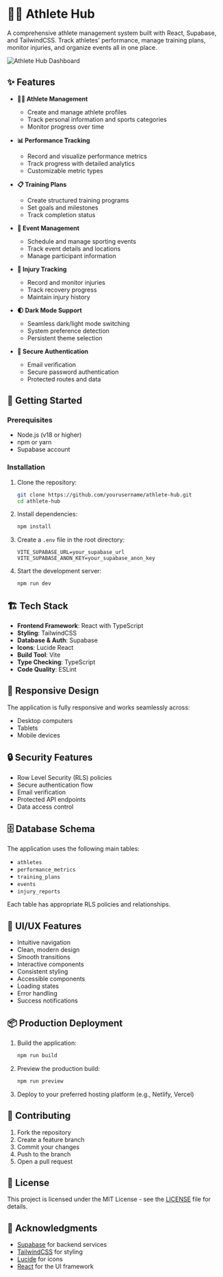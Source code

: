 # 🏃‍♂️ Athlete Hub

A comprehensive athlete management system built with React, Supabase, and TailwindCSS. Track athletes' performance, manage training plans, monitor injuries, and organize events all in one place.

![Athlete Hub Dashboard](https://images.unsplash.com/photo-1517649763962-0c623066013b?w=1200&auto=format&fit=crop&q=80)

## ✨ Features

- **🏃‍♂️ Athlete Management**
  - Create and manage athlete profiles
  - Track personal information and sports categories
  - Monitor progress over time

- **📊 Performance Tracking**
  - Record and visualize performance metrics
  - Track progress with detailed analytics
  - Customizable metric types

- **📋 Training Plans**
  - Create structured training programs
  - Set goals and milestones
  - Track completion status

- **🎯 Event Management**
  - Schedule and manage sporting events
  - Track event details and locations
  - Manage participant information

- **🏥 Injury Tracking**
  - Record and monitor injuries
  - Track recovery progress
  - Maintain injury history

- **🌓 Dark Mode Support**
  - Seamless dark/light mode switching
  - System preference detection
  - Persistent theme selection

- **🔐 Secure Authentication**
  - Email verification
  - Secure password authentication
  - Protected routes and data

## 🚀 Getting Started

### Prerequisites

- Node.js (v18 or higher)
- npm or yarn
- Supabase account

### Installation

1. Clone the repository:
   ```bash
   git clone https://github.com/yourusername/athlete-hub.git
   cd athlete-hub
   ```

2. Install dependencies:
   ```bash
   npm install
   ```

3. Create a `.env` file in the root directory:
   ```env
   VITE_SUPABASE_URL=your_supabase_url
   VITE_SUPABASE_ANON_KEY=your_supabase_anon_key
   ```

4. Start the development server:
   ```bash
   npm run dev
   ```

## 🏗️ Tech Stack

- **Frontend Framework**: React with TypeScript
- **Styling**: TailwindCSS
- **Database & Auth**: Supabase
- **Icons**: Lucide React
- **Build Tool**: Vite
- **Type Checking**: TypeScript
- **Code Quality**: ESLint

## 📱 Responsive Design

The application is fully responsive and works seamlessly across:
- Desktop computers
- Tablets
- Mobile devices

## 🔒 Security Features

- Row Level Security (RLS) policies
- Secure authentication flow
- Email verification
- Protected API endpoints
- Data access control

## 🗄️ Database Schema

The application uses the following main tables:
- `athletes`
- `performance_metrics`
- `training_plans`
- `events`
- `injury_reports`

Each table has appropriate RLS policies and relationships.

## 🎨 UI/UX Features

- Intuitive navigation
- Clean, modern design
- Smooth transitions
- Interactive components
- Consistent styling
- Accessible components
- Loading states
- Error handling
- Success notifications

## 📦 Production Deployment

1. Build the application:
   ```bash
   npm run build
   ```

2. Preview the production build:
   ```bash
   npm run preview
   ```

3. Deploy to your preferred hosting platform (e.g., Netlify, Vercel)

## 🤝 Contributing

1. Fork the repository
2. Create a feature branch
3. Commit your changes
4. Push to the branch
5. Open a pull request

## 📄 License

This project is licensed under the MIT License - see the [LICENSE](LICENSE) file for details.

## 🙏 Acknowledgments

- [Supabase](https://supabase.io/) for backend services
- [TailwindCSS](https://tailwindcss.com/) for styling
- [Lucide](https://lucide.dev/) for icons
- [React](https://reactjs.org/) for the UI framework
